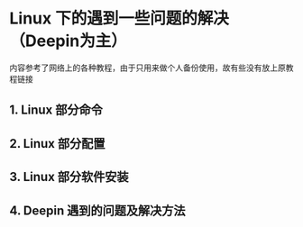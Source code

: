 # Linux 下的遇到一些问题的解决（Deepin为主）

内容参考了网络上的各种教程，由于只用来做个人备份使用，故有些没有放上原教程链接

## 1. Linux 部分命令

## 2. Linux 部分配置

## 3. Linux 部分软件安装

## 4. Deepin 遇到的问题及解决方法